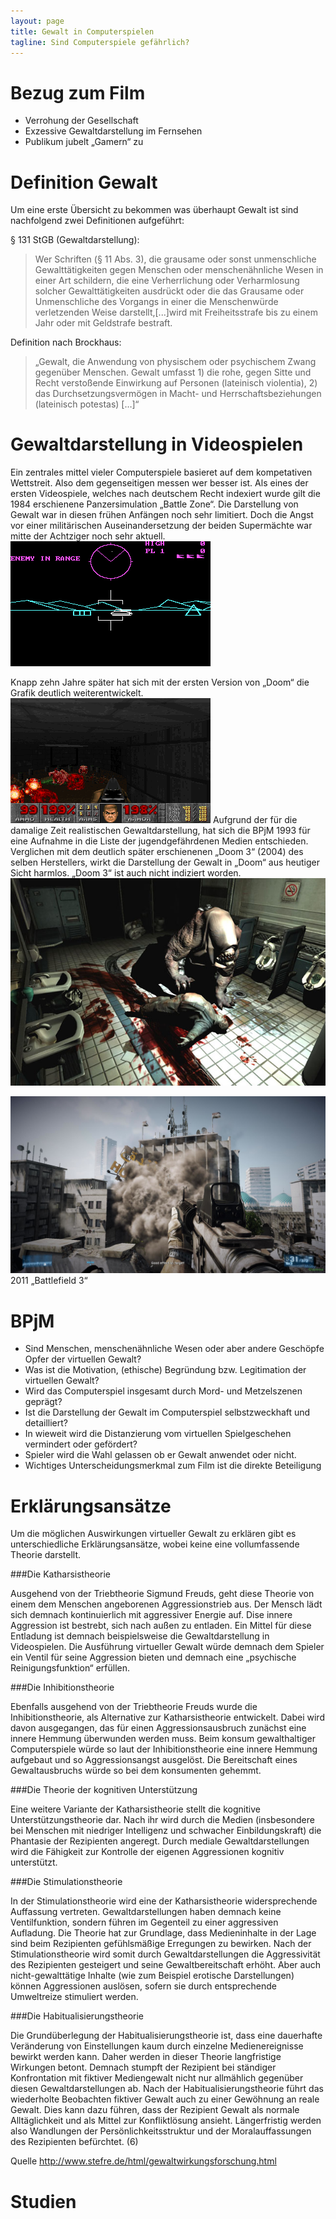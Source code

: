 ```yaml
---
layout: page
title: Gewalt in Computerspielen
tagline: Sind Computerspiele gefährlich?
---
```


Bezug zum Film
==============
* Verrohung der Gesellschaft
* Exzessive Gewaltdarstellung im Fernsehen
* Publikum jubelt „Gamern“ zu

Definition Gewalt
=================

Um eine erste Übersicht zu bekommen was überhaupt Gewalt ist sind nachfolgend zwei Definitionen aufgeführt:

§ 131 StGB (Gewaltdarstellung): 
>Wer Schriften (§ 11 Abs. 3), die grausame oder sonst unmenschliche Gewalttätigkeiten gegen Menschen oder menschenähnliche Wesen in einer Art schildern, die eine Verherrlichung oder Verharmlosung solcher Gewalttätigkeiten ausdrückt oder die das Grausame oder Unmenschliche des Vorgangs in einer die Menschenwürde verletzenden Weise darstellt,[...]wird mit Freiheitsstrafe bis zu einem Jahr oder mit Geldstrafe bestraft.

Definition nach Brockhaus:
>„Gewalt, die Anwendung von physischem oder psychischem Zwang gegenüber Menschen. Gewalt umfasst 1) die rohe, gegen Sitte und Recht verstoßende Einwirkung auf Personen (lateinisch violentia), 2) das Durchsetzungsvermögen in Macht- und Herrschaftsbeziehungen (lateinisch potestas) \[…\]“

Gewaltdarstellung in Videospielen
=================================

Ein zentrales mittel vieler Computerspiele basieret auf dem kompetativen Wettstreit. Also dem gegenseitigen messen wer besser ist.
Als eines der ersten Videospiele, welches nach deutschem Recht indexiert wurde gilt die 1984 erschienene Panzersimulation „Battle Zone“. Die Darstellung von Gewalt war in diesen frühen Anfängen noch sehr limitiert. Doch die Angst vor einer militärischen Auseinandersetzung der beiden Supermächte war mitte der Achtziger noch sehr aktuell. 
![Battle Zone](../../images/battlezone.png)

Knapp zehn Jahre später hat sich mit der ersten Version von „Doom“ die Grafik deutlich weiterentwickelt.![Doom](../../images/doom.png)
Aufgrund der für die damalige Zeit realistischen Gewaltdarstellung, hat sich die BPjM 1993 für eine Aufnahme in die Liste der jugendgefährdenen Medien entschieden. Verglichen mit dem deutlich später erschienenen „Doom 3“ (2004) des selben Herstellers, wirkt die Darstellung der Gewalt in „Doom“ aus heutiger Sicht harmlos. „Doom 3“ ist auch nicht indiziert worden.
![Doom 3](../../images/doom3.png)

![Battlefield 3](../../images/battlefield-3.png)
2011 „Battlefield 3“

BPjM
====

* Sind Menschen, menschenähnliche Wesen oder aber andere Geschöpfe Opfer der virtuellen Gewalt?
* Was ist die Motivation, (ethische) Begründung bzw. Legitimation der virtuellen Gewalt?
* Wird das Computerspiel insgesamt durch Mord- und Metzelszenen geprägt?
* Ist die Darstellung der Gewalt im Computerspiel selbstzweckhaft und detailliert?
* In wieweit wird die Distanzierung vom virtuellen Spielgeschehen vermindert oder gefördert?
* Spieler wird die Wahl gelassen ob er Gewalt anwendet oder nicht.
* Wichtiges Unterscheidungsmerkmal zum Film ist die direkte Beteiligung

Erklärungsansätze
=================

Um die möglichen Auswirkungen virtueller Gewalt zu erklären gibt es unterschiedliche Erklärungsansätze, wobei keine eine vollumfassende Theorie darstellt.

###Die Katharsistheorie

Ausgehend von der Triebtheorie Sigmund Freuds, geht diese Theorie von einem dem Menschen angeborenen Aggressionstrieb aus. Der Mensch lädt sich demnach kontinuierlich mit aggressiver Energie auf. Dise innere Aggression ist bestrebt, sich nach außen zu entladen. Ein Mittel für diese Entladung ist demnach beispielsweise die Gewaltdarstellung in Videospielen. Die Ausführung virtueller Gewalt würde demnach dem Spieler ein Ventil für seine Aggression bieten und demnach eine „psychische Reinigungsfunktion“ erfüllen.

###Die Inhibitionstheorie

Ebenfalls ausgehend von der Triebtheorie Freuds wurde die Inhibitionstheorie, als Alternative zur Katharsistheorie entwickelt. Dabei wird davon ausgegangen, das für einen Aggressionsausbruch zunächst eine innere Hemmung überwunden werden muss. Beim konsum gewalthaltiger Computerspiele würde so laut der Inhibitionstheorie eine innere Hemmung aufgebaut und so Aggressionsangst ausgelöst. Die Bereitschaft eines Gewaltausbruchs würde so bei dem konsumenten gehemmt. 

###Die Theorie der kognitiven Unterstützung

Eine weitere Variante der Katharsistheorie stellt die kognitive Unterstützungstheorie dar. Nach ihr wird durch die Medien (insbesondere bei Menschen mit niedriger Intelligenz und schwacher Einbildungskraft) die Phantasie der Rezipienten angeregt. Durch mediale Gewaltdarstellungen wird die Fähigkeit zur Kontrolle der eigenen Aggressionen kognitiv unterstützt.

###Die Stimulationstheorie

In der Stimulationstheorie wird eine der Katharsistheorie widersprechende Auffassung vertreten. Gewaltdarstellungen haben demnach keine Ventilfunktion, sondern führen im Gegenteil zu einer aggressiven Aufladung. Die Theorie hat zur Grundlage, dass Medieninhalte in der Lage sind beim Rezipienten gefühlsmäßige Erregungen zu bewirken. Nach der Stimulationstheorie wird somit durch Gewaltdarstellungen die Aggressivität des Rezipienten gesteigert und seine Gewaltbereitschaft erhöht. Aber auch nicht-gewalttätige Inhalte (wie zum Beispiel erotische Darstellungen) können Aggressionen auslösen, sofern sie durch entsprechende Umweltreize stimuliert werden.

###Die Habitualisierungstheorie

Die Grundüberlegung der Habitualisierungstheorie ist, dass eine dauerhafte Veränderung von Einstellungen kaum durch einzelne Medienereignisse bewirkt werden kann. Daher werden in dieser Theorie langfristige Wirkungen betont. Demnach stumpft der Rezipient bei ständiger Konfrontation mit fiktiver Mediengewalt nicht nur allmählich gegenüber diesen Gewaltdarstellungen ab. Nach der Habitualisierungstheorie führt das wiederholte Beobachten fiktiver Gewalt auch zu einer Gewöhnung an reale Gewalt. Dies kann dazu führen, dass der Rezipient Gewalt als normale Alltäglichkeit und als Mittel zur Konfliktlösung ansieht. Längerfristig werden also Wandlungen der Persönlichkeitsstruktur und der Moralauffassungen des Rezipienten befürchtet. (6)

Quelle http://www.stefre.de/html/gewaltwirkungsforschung.html

Studien
=======
